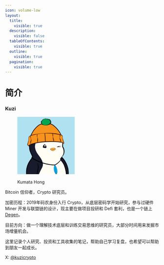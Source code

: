 ```yaml
---
icon: volume-low
layout:
  title:
    visible: true
  description:
    visible: false
  tableOfContents:
    visible: true
  outline:
    visible: true
  pagination:
    visible: true
---
```


# 简介

### Kuzi

<div align="left"><figure><img src=".gitbook/assets/5516.jpg" alt="Pudgy#5516" width="188"><figcaption><p>Kumata Hong</p></figcaption></figure></div>

Bitcoin 信仰者，Crypto 研究员。



加密历程：2019年码农身份入行 Crypto，从底层密码学开始研究，参与过硬件 Miner 开发与联盟链的设计，现主要在做项目投研和 Defi 套利，也是一个链上 [Degen](https://x.com/i/grok/share/UM5mJSf4VYlvPMitBJLUpf8Dn)。

目前方向：做一个理解技术底层和训练交易思维的研究员，大部分时间用来发掘市场增量机会。



这里记录个人研究、投资和工具收集的笔记，帮助自己学习复盘，也希望可以帮助到朋友一起成长。

X: [@kuzicrypto](https://x.com/kuzicrypto)

